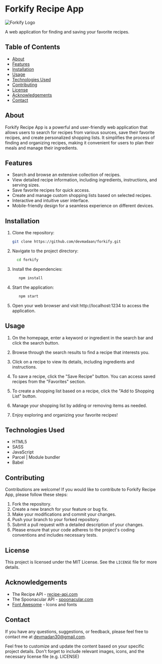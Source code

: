 # Forkify Recipe App

![Forkify Logo](https://i.imgur.com/4aXQmYA.png)

A web application for finding and saving your favorite recipes.

## Table of Contents

- [About](#about)
- [Features](#features)
- [Installation](#installation)
- [Usage](#usage)
- [Technologies Used](#technologies-used)
- [Contributing](#contributing)
- [License](#license)
- [Acknowledgements](#acknowledgements)
- [Contact](#contact)

## About

Forkify Recipe App is a powerful and user-friendly web application that allows users to search for recipes from various sources, save their favorite recipes, and create personalized shopping lists. It simplifies the process of finding and organizing recipes, making it convenient for users to plan their meals and manage their ingredients.

## Features

- Search and browse an extensive collection of recipes.
- View detailed recipe information, including ingredients, instructions, and serving sizes.
- Save favorite recipes for quick access.
- Create and manage custom shopping lists based on selected recipes.
- Interactive and intuitive user interface.
- Mobile-friendly design for a seamless experience on different devices.

## Installation

1. Clone the repository:
   ```bash
   git clone https://github.com/devmadaan/forkify.git
   ```
2. Navigate to the project directory:
   ```bash
     cd forkify
   ```
3. Install the dependencies:
   ```bash
      npm install
   ```
4. Start the application:

   ```bash
      npm start
   ```

5. Open your web browser and visit http://localhost:1234 to access the application.

## Usage

1. On the homepage, enter a keyword or ingredient in the search bar and click the search button.

2. Browse through the search results to find a recipe that interests you.

3. Click on a recipe to view its details, including ingredients and instructions.

4. To save a recipe, click the "Save Recipe" button. You can access saved recipes from the "Favorites" section.

5. To create a shopping list based on a recipe, click the "Add to Shopping List" button.

6. Manage your shopping list by adding or removing items as needed.

7. Enjoy exploring and organizing your favorite recipes!

## Technologies Used

- HTML5
- SASS
- JavaScript
- Parcel | Module bundler
- Babel

## Contributing

Contributions are welcome! If you would like to contribute to Forkify Recipe App, please follow these steps:

1. Fork the repository.
2. Create a new branch for your feature or bug fix.
3. Make your modifications and commit your changes.
4. Push your branch to your forked repository.
5. Submit a pull request with a detailed description of your changes.
6. Please ensure that your code adheres to the project's coding conventions and includes necessary tests.

## License

This project is licensed under the MIT License. See the `LICENSE` file for more details.

## Acknowledgements

- The Recipe API - [recipe-api.com](https://forkify-api.herokuapp.com/v2)
- The Spoonacular API - [spoonacular.com](https://spoonacular.com/food-api)
- [Font Awesome](https://fontawesome.com) - Icons and fonts

## Contact

If you have any questions, suggestions, or feedback, please feel free to contact me at devmadan30@gmail.com.

Feel free to customize and update the content based on your specific project details. Don't forget to include relevant images, icons, and the necessary license file (e.g. LICENSE)
